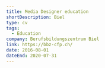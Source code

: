 ```yaml
---
title: Media Designer education
shortDescription: Biel
type: cv
tags:
  - Education
company: Berufsbildungszentrum Biel
link: https://bbz-cfp.ch/
date: 2016-08-01
dateEnd: 2020-07-31
---
```


